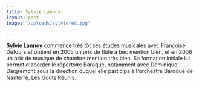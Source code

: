 ```yaml
---
title: Sylvie Lannoy
layout: post
image: "/uploads/sylviered.jpg"

---
```

__Sylvie Lannoy__ commence très tôt ses études musicales avec Françoise Defours et obtient en 2005 un prix de flûte à bec mention bien, et en 2006 un prix de musique de chambre mention très bien. Sa formation initiale lui permet d'aborder le répertoire Baroque, notamment avec Dominique Daigremont sous la direction duquel elle participa à l'orchestre Baroque de Nanterre, Les Goûts Réunis.